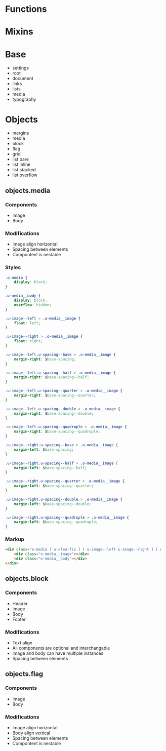# Functions

# Mixins

# Base

* settings
* root
* document
* links
* lists
* media
* typography

# Objects

* margins
* media
* block
* flag
* grid
* list bare
* list inline
* list stacked
* list overflow

## objects.media

### Components

* Image
* Body

### Modifications

* Image align horizontal
* Spacing between elements
* Compontent is nestable

### Styles
```css
.o-media {
	display: block;
}

.o-media__body {
	display: block;
	overflow: hidden;
}

.u-image--left > .o-media__image {
	float: left;
}

.u-image--right > .o-media__image {
	float: right;
}

.u-image--left.u-spacing--base > .o-media__image {
	margin-right: $base-spacing;
}

.u-image--left.u-spacing--half > .o-media__image {
	margin-right: $base-spacing--half;
}

.u-image--left.u-spacing--quarter > .o-media__image {
	margin-right: $base-spacing--quarter;
}

.u-image--left.u-spacing--double > .o-media__image {
	margin-right: $base-spacing--double;
}

.u-image--left.u-spacing--quadruple > .o-media__image {
	margin-right: $base-spacing--quadruple;
}

.u-image--right.u-spacing--base > .o-media__image {
	margin-left: $base-spacing;
}

.u-image--right.u-spacing--half > .o-media__image {
	margin-left: $base-spacing--half;
}

.u-image--right.u-spacing--quarter > .o-media__image {
	margin-left: $base-spacing--quarter;
}

.u-image--right.u-spacing--double > .o-media__image {
	margin-left: $base-spacing--double;
}

.u-image--right.u-spacing--quadruple > .o-media__image {
	margin-left: $base-spacing--quadruple;
}
```
### Markup
```html
<div class="o-media [ u-clearfix ] [ u-image--left u-image--right ] [ u-spacing--base u-spacing--half u-spacing--quarter u-spacing--double u-spacing--quadruple ]">
	<div class="o-media__image"></div>
	<div class="o-media__body"></div>
</div>
```

## objects.block

### Components

* Header
* Image
* Body
* Footer

### Modifications

* Text align
* All components are optional and interchangable
* Image and body can have multiple instances
* Spacing between elements

## objects.flag

### Components

* Image
* Body

### Modifications

* Image align horizontal
* Body align vertical
* Spacing between elements
* Compontent is nestable
